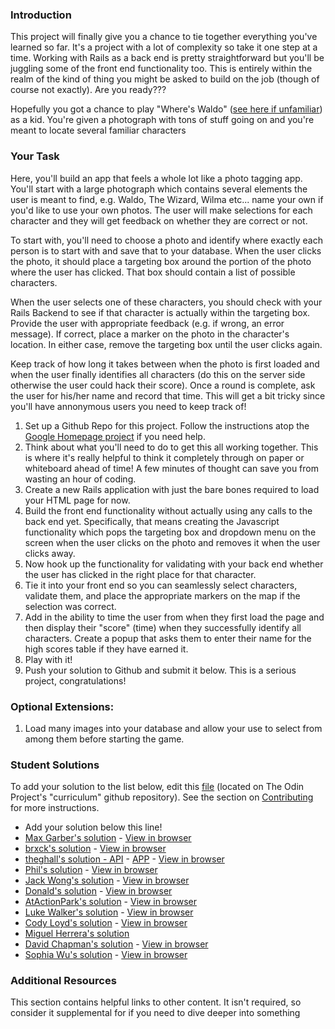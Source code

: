### Introduction

This project will finally give you a chance to tie together everything you've learned so far.  It's a project with a lot of complexity so take it one step at a time.  Working with Rails as a back end is pretty straightforward but you'll be juggling some of the front end functionality too.  This is entirely within the realm of the kind of thing you might be asked to build on the job (though of course not exactly).  Are you ready???

Hopefully you got a chance to play "Where's Waldo" ([see here if unfamiliar](http://en.wikipedia.org/wiki/Where's_Wally%3F)) as a kid.  You're given a photograph with tons of stuff going on and you're meant to locate several familiar characters

### Your Task

Here, you'll build an app that feels a whole lot like a photo tagging app.  You'll start with a large photograph which contains several elements the user is meant to find, e.g. Waldo, The Wizard, Wilma etc... name your own if you'd like to use your own photos.  The user will make selections for each character and they will get feedback on whether they are correct or not.

To start with, you'll need to choose a photo and identify where exactly each person is to start with and save that to your database.  When the user clicks the photo, it should place a targeting box around the portion of the photo where the user has clicked.  That box should contain a list of possible characters.  

When the user selects one of these characters, you should check with your Rails Backend to see if that character is actually within the targeting box.  Provide the user with appropriate feedback (e.g. if wrong, an error message).  If correct, place a marker on the photo in the character's location.  In either case, remove the targeting box until the user clicks again.

Keep track of how long it takes between when the photo is first loaded and when the user finally identifies all characters (do this on the server side otherwise the user could hack their score).  Once a round is complete, ask the user for his/her name and record that time.  This will get a bit tricky since you'll have annonymous users you need to keep track of!

1. Set up a Github Repo for this project.  Follow the instructions atop the [Google Homepage project](/web-development-101/lessons/html-css) if you need help.
1. Think about what you'll need to do to get this all working together.  This is where it's really helpful to think it completely through on paper or whiteboard ahead of time!  A few minutes of thought can save you from wasting an hour of coding.
2. Create a new Rails application with just the bare bones required to load your HTML page for now.
2. Build the front end functionality without actually using any calls to the back end yet.  Specifically, that means creating the Javascript functionality which pops the targeting box and dropdown menu on the screen when the user clicks on the photo and removes it when the user clicks away.
3. Now hook up the functionality for validating with your back end whether the user has clicked in the right place for that character.
4. Tie it into your front end so you can seamlessly select characters, validate them, and place the appropriate markers on the map if the selection was correct.
5. Add in the ability to time the user from when they first load the page and then display their "score" (time) when they successfully identify all characters.  Create a popup that asks them to enter their name for the high scores table if they have earned it.
6. Play with it!
3. Push your solution to Github and submit it below.  This is a serious project, congratulations!

### Optional Extensions:

1. Load many images into your database and allow your use to select from among them before starting the game.


### Student Solutions
To add your solution to the list below, edit this [file](https://github.com/TheOdinProject/curriculum/blob/master/javascript/js-rails/project_rails_backend.md) (located on The Odin Project's "curriculum" github repository). See the section on [Contributing](http://github.com/TheOdinProject/curriculum/blob/master/contributing.md) for more instructions.

* Add your solution below this line!
* [Max Garber's solution](https://github.com/bubblebooy/waldo) - [View in browser](https://guarded-citadel-26034.herokuapp.com/)
* [brxck's solution](https://github.com/brxck/odin-waldo) - [View in browser](https://pure-springs-85665.herokuapp.com/)
* [theghall's solution - API](https://github.com/theghall/odin-phototag-api) - [APP](https://github.com/theghall/odin-phototag-app) - [View in browser](https://theghall.github.io/odin-phototag-app/)
* [Phil's solution](https://github.com/pip36/wheres_wally) - [View in browser](https://floating-everglades-97160.herokuapp.com/)
* [Jack Wong's solution](https://github.com/iamjackslayer/odin-waldo) - [View in browser](https://afternoon-mesa-65847.herokuapp.com/)
* [Donald's solution](https://github.com/donaldali/wheres-waldo) - [View in browser](http://dna-wheres-waldo.herokuapp.com/ "Where's Waldo")
* [AtActionPark's solution](https://github.com/AtActionPark/odin_waldo) - [View in browser](https://hidden-sierra-6699.herokuapp.com/)
* [Luke Walker's solution](https://github.com/ubershibs/odin-js-course/tree/master/waldo) - [View in browser](https://damp-plateau-96949.herokuapp.com)
* [Cody Loyd's solution](https://github.com/codyloyd/wheres_waldo) - [View in browser](https://weeping-walleye.herokuapp.com)
* [Miguel Herrera's solution](https://github.com/migueloherrera/js-findwaldo)
* [David Chapman's solution](https://github.com/davidchappy/wheres-waldo) - [View in browser](https://dac-wheres-waldo.herokuapp.com/)
* [Sophia Wu's solution](https://github.com/SophiaLWu/wheres-waldo) - [View in browser](https://frozen-stream-95035.herokuapp.com/)

### Additional Resources
This section contains helpful links to other content. It isn't required, so consider it supplemental for if you need to dive deeper into something
